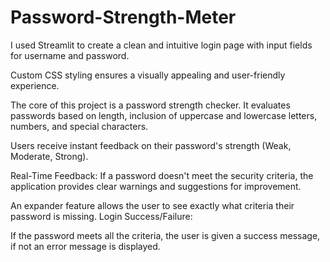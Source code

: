 # Password-Strength-Meter

I used Streamlit to create a clean and intuitive login page with input fields for username and password.

Custom CSS styling ensures a visually appealing and user-friendly experience.

The core of this project is a password strength checker. It evaluates passwords based on length, inclusion of uppercase and lowercase letters, numbers, and special characters.

Users receive instant feedback on their password's strength (Weak, Moderate, Strong).

Real-Time Feedback:
If a password doesn't meet the security criteria, the application provides clear warnings and suggestions for improvement.

An expander feature allows the user to see exactly what criteria their password is missing.
Login Success/Failure:

If the password meets all the criteria, the user is given a success message, if not an error message is displayed.
